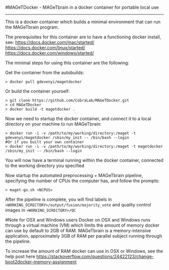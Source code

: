 #MAGeTDocker - MAGeTbrain in a docker container for portable local use

-----

This is a docker container which builds a minimal environment that can run the MAGeTbrain program.

The prerequisites for this container are to have a functioning docker install, see:
https://docs.docker.com/mac/started/
https://docs.docker.com/linux/started/
https://docs.docker.com/windows/started/

The minimal steps for using this container are the following:

Get the container from the autobuilds:
```
> docker pull gdevenyi/magetdocker
```

Or build the container yourself:
```
> git clone https://github.com/CobraLab/MAGeTDocker.git
> cd MAGeTDocker
> docker build -t magetdocker .
```

Now we need to startup the docker container, and connect it to a local directory on your machine to run MAGeTbrain:
```
> docker run -i -v /path/to/my/working/directory:/maget -t gdevenyi/magetdocker /sbin/my_init -- /bin/bash --login
#Or if you built your own container
> docker run -i -v /path/to/my/working/directory:/maget -t magetdocker /sbin/my_init -- /bin/bash --login
```
You will now have a terminal running within the docker container, connected to the working directory you specified

Now startup the automated preprocessing + MAGeTbrain pipeline, specifying the number of CPUs the computer has, and follow the prompts:
```
> maget-go.sh <NCPUS>
```

After the pipeline is complete, you will find labels in ``<WORKING_DIRECTORY>/output/fusion/majority_vote`` and
quality control images in ``<WORKING_DIRECTORY>/QC``

#Note for OSX and Windows users
Docker on OSX and Windows runs through a virtual machine (VM) which limits the amount of memory docker can use by default
to 2GB of RAM. MAGeTbrain is a memory-intensive application, approximately 3GB of RAM per parallel subject running through
the pipeline.

To increase the amount of RAM docker can use in OSX or Windows, see the help post here https://stackoverflow.com/questions/24422123/change-boot2docker-memory-assignment

